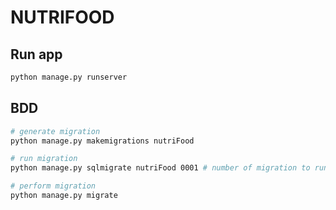 # NUTRIFOOD

## Run app
```bash 
python manage.py runserver
```

## BDD
```bash
# generate migration
python manage.py makemigrations nutriFood

# run migration
python manage.py sqlmigrate nutriFood 0001 # number of migration to run

# perform migration
python manage.py migrate
```